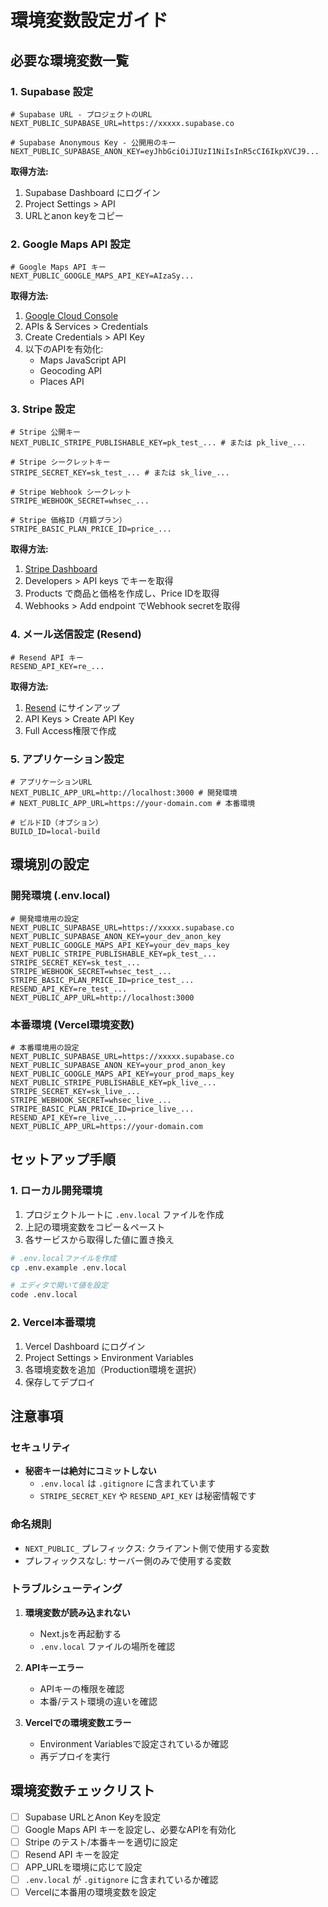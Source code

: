 # 環境変数設定ガイド

## 必要な環境変数一覧

### 1. Supabase 設定

```env
# Supabase URL - プロジェクトのURL
NEXT_PUBLIC_SUPABASE_URL=https://xxxxx.supabase.co

# Supabase Anonymous Key - 公開用のキー
NEXT_PUBLIC_SUPABASE_ANON_KEY=eyJhbGciOiJIUzI1NiIsInR5cCI6IkpXVCJ9...
```

**取得方法:**
1. Supabase Dashboard にログイン
2. Project Settings > API
3. URLとanon keyをコピー

### 2. Google Maps API 設定

```env
# Google Maps API キー
NEXT_PUBLIC_GOOGLE_MAPS_API_KEY=AIzaSy...
```

**取得方法:**
1. [Google Cloud Console](https://console.cloud.google.com)
2. APIs & Services > Credentials
3. Create Credentials > API Key
4. 以下のAPIを有効化:
   - Maps JavaScript API
   - Geocoding API
   - Places API

### 3. Stripe 設定

```env
# Stripe 公開キー
NEXT_PUBLIC_STRIPE_PUBLISHABLE_KEY=pk_test_... # または pk_live_...

# Stripe シークレットキー
STRIPE_SECRET_KEY=sk_test_... # または sk_live_...

# Stripe Webhook シークレット
STRIPE_WEBHOOK_SECRET=whsec_...

# Stripe 価格ID（月額プラン）
STRIPE_BASIC_PLAN_PRICE_ID=price_...
```

**取得方法:**
1. [Stripe Dashboard](https://dashboard.stripe.com)
2. Developers > API keys でキーを取得
3. Products で商品と価格を作成し、Price IDを取得
4. Webhooks > Add endpoint でWebhook secretを取得

### 4. メール送信設定 (Resend)

```env
# Resend API キー
RESEND_API_KEY=re_...
```

**取得方法:**
1. [Resend](https://resend.com) にサインアップ
2. API Keys > Create API Key
3. Full Access権限で作成

### 5. アプリケーション設定

```env
# アプリケーションURL
NEXT_PUBLIC_APP_URL=http://localhost:3000 # 開発環境
# NEXT_PUBLIC_APP_URL=https://your-domain.com # 本番環境

# ビルドID（オプション）
BUILD_ID=local-build
```

## 環境別の設定

### 開発環境 (.env.local)

```env
# 開発環境用の設定
NEXT_PUBLIC_SUPABASE_URL=https://xxxxx.supabase.co
NEXT_PUBLIC_SUPABASE_ANON_KEY=your_dev_anon_key
NEXT_PUBLIC_GOOGLE_MAPS_API_KEY=your_dev_maps_key
NEXT_PUBLIC_STRIPE_PUBLISHABLE_KEY=pk_test_...
STRIPE_SECRET_KEY=sk_test_...
STRIPE_WEBHOOK_SECRET=whsec_test_...
STRIPE_BASIC_PLAN_PRICE_ID=price_test_...
RESEND_API_KEY=re_test_...
NEXT_PUBLIC_APP_URL=http://localhost:3000
```

### 本番環境 (Vercel環境変数)

```env
# 本番環境用の設定
NEXT_PUBLIC_SUPABASE_URL=https://xxxxx.supabase.co
NEXT_PUBLIC_SUPABASE_ANON_KEY=your_prod_anon_key
NEXT_PUBLIC_GOOGLE_MAPS_API_KEY=your_prod_maps_key
NEXT_PUBLIC_STRIPE_PUBLISHABLE_KEY=pk_live_...
STRIPE_SECRET_KEY=sk_live_...
STRIPE_WEBHOOK_SECRET=whsec_live_...
STRIPE_BASIC_PLAN_PRICE_ID=price_live_...
RESEND_API_KEY=re_live_...
NEXT_PUBLIC_APP_URL=https://your-domain.com
```

## セットアップ手順

### 1. ローカル開発環境

1. プロジェクトルートに `.env.local` ファイルを作成
2. 上記の環境変数をコピー＆ペースト
3. 各サービスから取得した値に置き換え

```bash
# .env.localファイルを作成
cp .env.example .env.local

# エディタで開いて値を設定
code .env.local
```

### 2. Vercel本番環境

1. Vercel Dashboard にログイン
2. Project Settings > Environment Variables
3. 各環境変数を追加（Production環境を選択）
4. 保存してデプロイ

## 注意事項

### セキュリティ

- **秘密キーは絶対にコミットしない**
  - `.env.local` は `.gitignore` に含まれています
  - `STRIPE_SECRET_KEY` や `RESEND_API_KEY` は秘密情報です

### 命名規則

- `NEXT_PUBLIC_` プレフィックス: クライアント側で使用する変数
- プレフィックスなし: サーバー側のみで使用する変数

### トラブルシューティング

1. **環境変数が読み込まれない**
   - Next.jsを再起動する
   - `.env.local` ファイルの場所を確認

2. **APIキーエラー**
   - APIキーの権限を確認
   - 本番/テスト環境の違いを確認

3. **Vercelでの環境変数エラー**
   - Environment Variablesで設定されているか確認
   - 再デプロイを実行

## 環境変数チェックリスト

- [ ] Supabase URLとAnon Keyを設定
- [ ] Google Maps API キーを設定し、必要なAPIを有効化
- [ ] Stripe のテスト/本番キーを適切に設定
- [ ] Resend API キーを設定
- [ ] APP_URLを環境に応じて設定
- [ ] `.env.local` が `.gitignore` に含まれているか確認
- [ ] Vercelに本番用の環境変数を設定